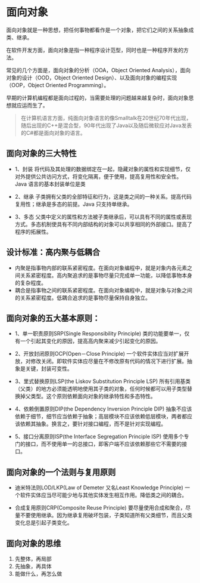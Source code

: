 # 面向对象
面向对象就是一种思想，把任何事物都看作是一个对象，把它们之间的关系抽象成类、继承。

在软件开发方面，面向对象是指一种程序设计范型，同时也是一种程序开发的方法。

常见的几个方面是，面向对象的分析（OOA，Object Oriented Analysis），面向对象的设计（OOD，Object Oriented Design）、以及面向对象的编程实现（OOP，Object Oriented Programming）。

早期的计算机编程都是面向过程的，当需要处理的问题越来越复杂时，面向对象思想就应运而生了。
> 在计算机语言方面，纯面向对象语言的像Smalltalk在20世纪70年代出现，随后出现的C++是混合型，90年代出现了Java以及随后微软应对Java发表的C#都是面向对象的语言。

## 面向对象的三大特性
- 1、封装
将代码及其处理的数据绑定在一起，隐藏对象的属性和实现细节，仅对外提供公共访问方式，将变化隔离，便于使用，提高复用性和安全性。
Java 语言的基本封装单位是类

- 2、继承
子类拥有父类的全部特征和行为，这是类之间的一种关系。提高代码复用性；继承是多态的前提。Java 只支持单继承。

- 3、多态
父类中定义的属性和方法被子类继承后，可以具有不同的属性或表现方式。多态机制使具有不同内部结构的对象可以共享相同的外部接口。提高了程序的拓展性。

## 设计标准：高内聚与低耦合
- 内聚是指事物内部的联系紧密程度。在面向对象编程中，就是对象内各元素之间关系紧密程度。高内聚追求的是事物尽量只完成单一功能，以降低事物本身的复杂程度。
- 耦合是指事物之间的联系紧密程度。在面向对象编程中，就是对象与对象之间的关系紧密程度。低耦合追求的是事物尽量保持自身独立。

## 面向对象的五大基本原则：
- 1、单一职责原则SRP(Single Responsibility Principle)
类的功能要单一，仅有一个引起其变化的原因，提高高内聚来减少引起变化的原因。

- 2、开放封闭原则OCP(Open－Close Principle)
一个软件实体应当对扩展开放，对修改关闭。即软件实体应尽量在不修改原有代码的情况下进行扩展。抽象是关键，封装可变性。

- 3、里式替换原则LSP(the Liskov Substitution Principle LSP)
所有引用基类（父类）的地方必须能透明地使用其子类的对象，任何时候都可以用子类型替换掉父类型。这个原则依赖面向对象的继承特性和多态特性。

- 4、依赖倒置原则DIP(the Dependency Inversion Principle DIP)
抽象不应该依赖于细节，细节应当依赖于抽象；高层模块不应该依赖低层模块，两者都应该依赖其抽象。换言之，要针对接口编程，而不是针对实现编程。

- 5、接口分离原则ISP(the Interface Segregation Principle ISP)
使用多个专门的接口，而不使用单一的总接口，即客户端不应该依赖那些它不需要的接口。

## 面向对象的一个法则与复用原则
- 迪米特法则LOD/LKP(Law of Demeter 又名Least Knowledge Principle)
一个软件实体应当尽可能少地与其他实体发生相互作用。降低类之间的耦合。

- 合成复用原则CRP(Composite Reuse Principle)
要尽量使用合成和聚合，尽量不要使用继承。因为继承复用破坏包装，子类知道所有父类细节，而且父类变化总是引起子类变化。

## 面向对象的思维
1. 先整体，再局部
2. 先抽象，再具体
3. 能做什么，再怎么做

